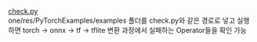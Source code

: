[check.py](./check.py)  
one/res/PyTorchExamples/examples 폴더를 check.py와 같은 경로로 넣고 실행하면 torch -> onnx -> tf -> tflite 변환 과정에서 실패하는 Operator들을 확인 가능  
